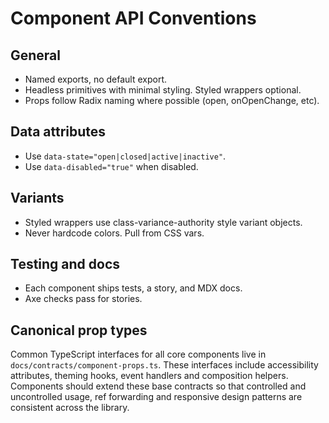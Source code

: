 # Component API Conventions

## General
- Named exports, no default export.
- Headless primitives with minimal styling. Styled wrappers optional.
- Props follow Radix naming where possible (open, onOpenChange, etc).

## Data attributes
- Use `data-state="open|closed|active|inactive"`.
- Use `data-disabled="true"` when disabled.

## Variants
- Styled wrappers use class-variance-authority style variant objects.
- Never hardcode colors. Pull from CSS vars.

## Testing and docs
- Each component ships tests, a story, and MDX docs.
- Axe checks pass for stories.

## Canonical prop types

Common TypeScript interfaces for all core components live in
`docs/contracts/component-props.ts`. These interfaces include accessibility
attributes, theming hooks, event handlers and composition helpers. Components
should extend these base contracts so that controlled and uncontrolled usage,
ref forwarding and responsive design patterns are consistent across the
library.
